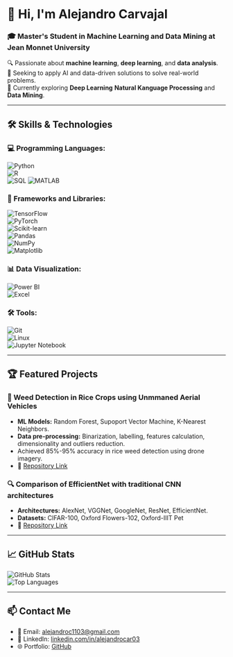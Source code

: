 # 👋 Hi, I'm Alejandro Carvajal

### 🎓 Master's Student in Machine Learning and Data Mining at Jean Monnet University 
🔍 Passionate about **machine learning**, **deep learning**, and **data analysis**.  
🚀 Seeking to apply AI and data-driven solutions to solve real-world problems.  
🌱 Currently exploring **Deep Learning** **Natural Kanguage Processing** and **Data Mining**.

---

## 🛠️ Skills & Technologies

### 💻 Programming Languages:
![Python](https://img.shields.io/badge/Python-3776AB?style=for-the-badge&logo=python&logoColor=white)  
![R](https://img.shields.io/badge/R-276DC3?style=for-the-badge&logo=r&logoColor=white)  
![SQL](https://img.shields.io/badge/SQL-003B57?style=for-the-badge&logo=postgresql&logoColor=white)
![MATLAB](https://img.shields.io/badge/MATLAB-0076A8?style=for-the-badge&logo=mathworks&logoColor=white)

### 🧰 Frameworks and Libraries:
![TensorFlow](https://img.shields.io/badge/TensorFlow-FF6F00?style=for-the-badge&logo=tensorflow&logoColor=white)  
![PyTorch](https://img.shields.io/badge/PyTorch-EE4C2C?style=for-the-badge&logo=pytorch&logoColor=white)  
![Scikit-learn](https://img.shields.io/badge/Scikit--Learn-F7931E?style=for-the-badge&logo=scikit-learn&logoColor=white)  
![Pandas](https://img.shields.io/badge/Pandas-150458?style=for-the-badge&logo=pandas&logoColor=white)  
![NumPy](https://img.shields.io/badge/NumPy-013243?style=for-the-badge&logo=numpy&logoColor=white)  
![Matplotlib](https://img.shields.io/badge/Matplotlib-3766AB?style=for-the-badge&logoColor=white)

### 📊 Data Visualization:
![Power BI](https://img.shields.io/badge/Power%20BI-F2C811?style=for-the-badge&logo=power%20bi&logoColor=black)  
![Excel](https://img.shields.io/badge/Microsoft%20Excel-217346?style=for-the-badge&logo=microsoft-excel&logoColor=white)

### 🛠️ Tools:
![Git](https://img.shields.io/badge/Git-F05032?style=for-the-badge&logo=git&logoColor=white)  
![Linux](https://img.shields.io/badge/Linux-FCC624?style=for-the-badge&logo=linux&logoColor=black)  
![Jupyter Notebook](https://img.shields.io/badge/Jupyter-F37626?style=for-the-badge&logo=jupyter&logoColor=white)

---

## 🏆 Featured Projects

### 🌾 Weed Detection in Rice Crops using Unmmaned Aerial Vehicles
- **ML Models:** Random Forest, Supoport Vector Machine, K-Nearest Neighbors.
- **Data pre-processing:** Binarization, labelling, features calculation, dimensionality and outliers reduction.
- Achieved 85%-95% accuracy in rice weed detection using drone imagery.  
- 📂 [Repository Link](https://github.com/alecamo97/Weed-detection-in-rice-crops-using-unmanned-aerial-vehicles)

### 🔍 Comparison of EfficientNet with traditional CNN architectures  
- **Architectures:** AlexNet, VGGNet, GoogleNet, ResNet, EfficientNet.
- **Datasets:** CIFAR-100, Oxford Flowers-102, Oxford-IIIT Pet
- 📂 [Repository Link](https://github.com/alecamo97/Comparison-of-EfficientNet-with-traditional-CNN-architectures)

---

## 📈 GitHub Stats

![GitHub Stats](https://github-readme-stats.vercel.app/api?username=alecamo97&show_icons=true&theme=radical)  
![Top Languages](https://github-readme-stats.vercel.app/api/top-langs/?username=alecamo97&layout=compact&theme=radical)

---

## 📫 Contact Me

- 📧 Email: [alejandroc1103@gmail.com](mailto:alejandroc1103@gmail.com)  
- 💼 LinkedIn: [linkedin.com/in/alejandrocar03](https://www.linkedin.com/in/alejandrocar03)  
- 🌐 Portfolio: [GitHub](https://github.com/alecamo97)

